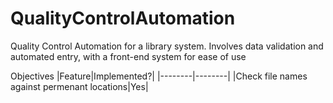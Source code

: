 # QualityControlAutomation
Quality Control Automation for a library system. Involves data validation and automated entry, with a front-end system for ease of use

Objectives
|Feature|Implemented?|
|--------|--------|
|Check file names against permenant locations|Yes|
